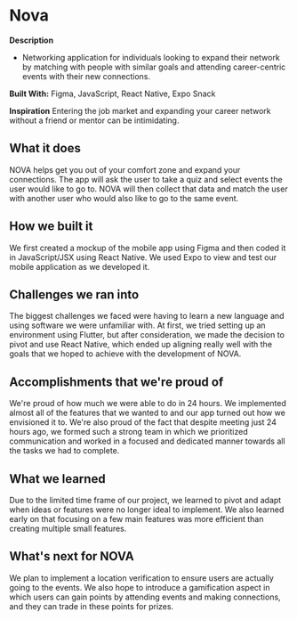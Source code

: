 # Nova

**Description**
- Networking application for individuals looking to expand their network by matching with people with similar goals and attending career-centric events with their new connections.

**Built With:** Figma, JavaScript, React Native, Expo Snack

**Inspiration** Entering the job market and expanding your career network without a friend or mentor can be intimidating.

## What it does
NOVA helps get you out of your comfort zone and expand your connections. The app will ask the user to take a quiz and select events the user would like to go to. NOVA will then collect that data and match the user with another user who would also like to go to the same event.

## How we built it
We first created a mockup of the mobile app using Figma and then coded it in JavaScript/JSX using React Native. We used Expo to view and test our mobile application as we developed it.

## Challenges we ran into
The biggest challenges we faced were having to learn a new language and using software we were unfamiliar with. At first, we tried setting up an environment using Flutter, but after consideration, we made the decision to pivot and use React Native, which ended up aligning really well with the goals that we hoped to achieve with the development of NOVA.

## Accomplishments that we're proud of
We're proud of how much we were able to do in 24 hours. We implemented almost all of the features that we wanted to and our app turned out how we envisioned it to. We're also proud of the fact that despite meeting just 24 hours ago, we formed such a strong team in which we prioritized communication and worked in a focused and dedicated manner towards all the tasks we had to complete.

## What we learned
Due to the limited time frame of our project, we learned to pivot and adapt when ideas or features were no longer ideal to implement. ​We also learned early on that focusing on a few main features was more efficient than creating multiple small features.

## What's next for NOVA
We plan to implement a location verification to ensure users are actually going to the events. We also hope to introduce a gamification aspect in which users can gain points by attending events and making connections, and they can trade in these points for prizes.
